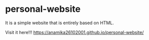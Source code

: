 # personal-website
It is a simple website that is entirely based on HTML.

Visit it here!!!
https://anamika26102001.github.io/personal-website/
